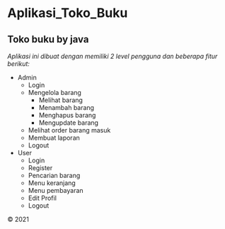 Aplikasi_Toko_Buku
== 
Toko buku by java
--
*Aplikasi ini dibuat dengan memiliki 2 level pengguna dan beberapa fitur berikut:*
- Admin
  - Login
  - Mengelola barang
    - Melihat barang
    - Menambah barang
    - Menghapus barang
    - Mengupdate barang
  - Melihat order barang masuk
  - Membuat laporan
  - Logout
- User
  - Login
  - Register
  - Pencarian barang
  - Menu keranjang
  - Menu pembayaran
  - Edit Profil
  - Logout
  
  
<p> &copy 2021</p>
